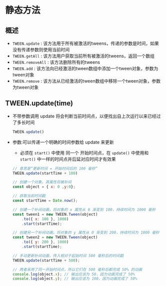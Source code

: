 # 静态方法

## 概述

+ `TWEEN.update` : 该方法用于所有被激活的tweens，传递的参数是时间，如果没有传递参数则使用当前时间
+ `TWEEN.getAll` : 该方法用户获取当前所有被激活的tweens，返回一个数组
+ `TWEEN.removeAll` : 该方法删除所有的tweens
+ `TWEEN.add` : 该方法向已经激活的tween数组中添加一个tween对象，参数为tween对象
+ `TWEEN.remove` : 该方法从已经激活的tween数组中移除一个tween对象，参数为tween对象

## TWEEN.update(time)

+ 不带参数调用 update 将会判断当前时间点，以便找出自上次运行以来已经过了多长时间

  ```js
  TWEEN.update()
  ```

+ 参数:可以传递一个明确的时间参数给 update 来更新

  + 必须在 `start()` 中使用 同一个 开始时间点，在 `update()` 中使用和 `start()` 中一样的时间点并后延对应时间才有效果

  ```js
  // 意思是“更新时间 = 开始时间后的 100 毫秒”
  TWEEN.update(startTime + 100)
  ```

  ```js
  // 创建一个对象，其属性将被补间
  const object = { x: 0 ,y:0};

  // 获取当前时间戳
  const startTime = Date.now();

  // 创建一个补间动画，将对象的 x 属性从 0 渐变到 100，持续时间为 1000 毫秒
  const tween1 = new TWEEN.Tween(object)
      .to({ x: 100 }, 1000)
      .start(startTime);

  // 创建另一个补间动画，将对象的 y 属性从 0 渐变到 200，持续时间为 1000 毫秒
  const tween2 = new TWEEN.Tween(object)
      .to({ y: 200 }, 1000)
      .start(startTime);

  // 手动更新补间动画，传入相对于起始时间 500 毫秒后的时间戳
  TWEEN.update(startTime + 500);

  // 两者采用了同一开始时间点，所以它们在 500 毫秒后都完成 50% 的动画
  console.log(object.x); // 输出应该为 50，因为动画完成了 50%
  console.log(object.y); // 输出应该为 100，因为动画完成了 50%
  ```
